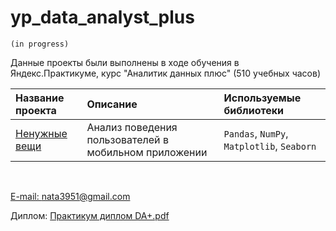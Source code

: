 # yp_data_analyst_plus
`(in progress)`

Данные проекты были выполнены в ходе обучения в Яндекс.Практикуме, 
курс "Аналитик данных плюс" (510 учебных часов)

| Название проекта | Описание | Используемые библиотеки | 
| :---------------------- | :---------------------- | :---------------------- |
| [Ненужные вещи]() | Анализ поведения пользователей в мобильном приложении| `Pandas`, `NumPy`, `Matplotlib`, `Seaborn` |


<br>
  
[E-mail: nata3951@gmail.com](mailto:nata3951@gmail.com) 

Диплом: [Практикум диплом DA+.pdf](https://github.com/Nata3951/YP_data_analyst_plus/files/8843755/DA%2B.pdf)
